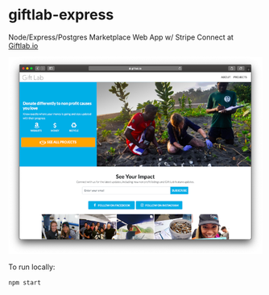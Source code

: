 # giftlab-express

Node/Express/Postgres Marketplace Web App w/ Stripe Connect at [Giftlab.io](https://giftlab.io) 

![](demo.png)



To run locally:

	npm start
